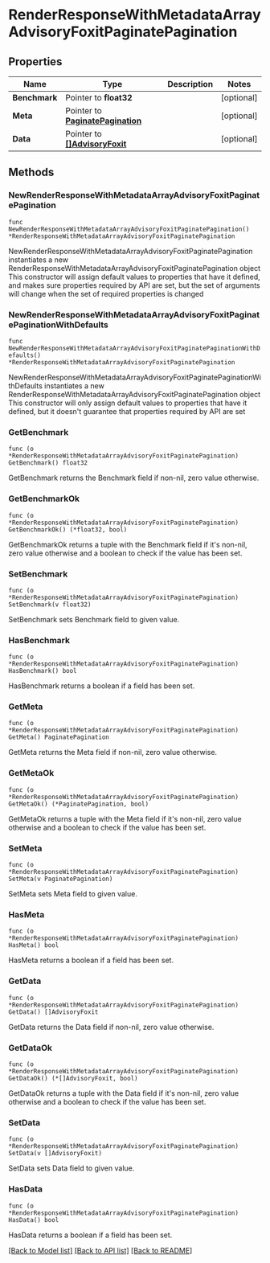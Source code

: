 # RenderResponseWithMetadataArrayAdvisoryFoxitPaginatePagination

## Properties

Name | Type | Description | Notes
------------ | ------------- | ------------- | -------------
**Benchmark** | Pointer to **float32** |  | [optional] 
**Meta** | Pointer to [**PaginatePagination**](PaginatePagination.md) |  | [optional] 
**Data** | Pointer to [**[]AdvisoryFoxit**](AdvisoryFoxit.md) |  | [optional] 

## Methods

### NewRenderResponseWithMetadataArrayAdvisoryFoxitPaginatePagination

`func NewRenderResponseWithMetadataArrayAdvisoryFoxitPaginatePagination() *RenderResponseWithMetadataArrayAdvisoryFoxitPaginatePagination`

NewRenderResponseWithMetadataArrayAdvisoryFoxitPaginatePagination instantiates a new RenderResponseWithMetadataArrayAdvisoryFoxitPaginatePagination object
This constructor will assign default values to properties that have it defined,
and makes sure properties required by API are set, but the set of arguments
will change when the set of required properties is changed

### NewRenderResponseWithMetadataArrayAdvisoryFoxitPaginatePaginationWithDefaults

`func NewRenderResponseWithMetadataArrayAdvisoryFoxitPaginatePaginationWithDefaults() *RenderResponseWithMetadataArrayAdvisoryFoxitPaginatePagination`

NewRenderResponseWithMetadataArrayAdvisoryFoxitPaginatePaginationWithDefaults instantiates a new RenderResponseWithMetadataArrayAdvisoryFoxitPaginatePagination object
This constructor will only assign default values to properties that have it defined,
but it doesn't guarantee that properties required by API are set

### GetBenchmark

`func (o *RenderResponseWithMetadataArrayAdvisoryFoxitPaginatePagination) GetBenchmark() float32`

GetBenchmark returns the Benchmark field if non-nil, zero value otherwise.

### GetBenchmarkOk

`func (o *RenderResponseWithMetadataArrayAdvisoryFoxitPaginatePagination) GetBenchmarkOk() (*float32, bool)`

GetBenchmarkOk returns a tuple with the Benchmark field if it's non-nil, zero value otherwise
and a boolean to check if the value has been set.

### SetBenchmark

`func (o *RenderResponseWithMetadataArrayAdvisoryFoxitPaginatePagination) SetBenchmark(v float32)`

SetBenchmark sets Benchmark field to given value.

### HasBenchmark

`func (o *RenderResponseWithMetadataArrayAdvisoryFoxitPaginatePagination) HasBenchmark() bool`

HasBenchmark returns a boolean if a field has been set.

### GetMeta

`func (o *RenderResponseWithMetadataArrayAdvisoryFoxitPaginatePagination) GetMeta() PaginatePagination`

GetMeta returns the Meta field if non-nil, zero value otherwise.

### GetMetaOk

`func (o *RenderResponseWithMetadataArrayAdvisoryFoxitPaginatePagination) GetMetaOk() (*PaginatePagination, bool)`

GetMetaOk returns a tuple with the Meta field if it's non-nil, zero value otherwise
and a boolean to check if the value has been set.

### SetMeta

`func (o *RenderResponseWithMetadataArrayAdvisoryFoxitPaginatePagination) SetMeta(v PaginatePagination)`

SetMeta sets Meta field to given value.

### HasMeta

`func (o *RenderResponseWithMetadataArrayAdvisoryFoxitPaginatePagination) HasMeta() bool`

HasMeta returns a boolean if a field has been set.

### GetData

`func (o *RenderResponseWithMetadataArrayAdvisoryFoxitPaginatePagination) GetData() []AdvisoryFoxit`

GetData returns the Data field if non-nil, zero value otherwise.

### GetDataOk

`func (o *RenderResponseWithMetadataArrayAdvisoryFoxitPaginatePagination) GetDataOk() (*[]AdvisoryFoxit, bool)`

GetDataOk returns a tuple with the Data field if it's non-nil, zero value otherwise
and a boolean to check if the value has been set.

### SetData

`func (o *RenderResponseWithMetadataArrayAdvisoryFoxitPaginatePagination) SetData(v []AdvisoryFoxit)`

SetData sets Data field to given value.

### HasData

`func (o *RenderResponseWithMetadataArrayAdvisoryFoxitPaginatePagination) HasData() bool`

HasData returns a boolean if a field has been set.


[[Back to Model list]](../README.md#documentation-for-models) [[Back to API list]](../README.md#documentation-for-api-endpoints) [[Back to README]](../README.md)


